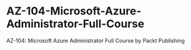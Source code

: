 # AZ-104-Microsoft-Azure-Administrator-Full-Course
AZ-104: Microsoft Azure Administrator Full Course by Packt Publishing
